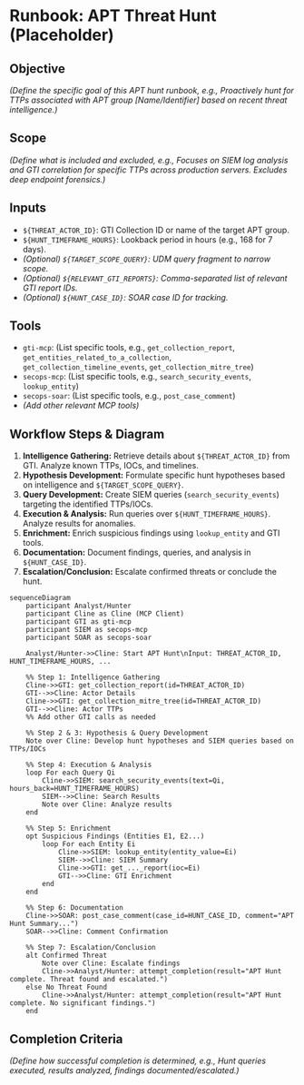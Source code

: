 # Runbook: APT Threat Hunt (Placeholder)

## Objective

*(Define the specific goal of this APT hunt runbook, e.g., Proactively hunt for TTPs associated with APT group [Name/Identifier] based on recent threat intelligence.)*

## Scope

*(Define what is included and excluded, e.g., Focuses on SIEM log analysis and GTI correlation for specific TTPs across production servers. Excludes deep endpoint forensics.)*

## Inputs

*   `${THREAT_ACTOR_ID}`: GTI Collection ID or name of the target APT group.
*   `${HUNT_TIMEFRAME_HOURS}`: Lookback period in hours (e.g., 168 for 7 days).
*   *(Optional) `${TARGET_SCOPE_QUERY}`: UDM query fragment to narrow scope.*
*   *(Optional) `${RELEVANT_GTI_REPORTS}`: Comma-separated list of relevant GTI report IDs.*
*   *(Optional) `${HUNT_CASE_ID}`: SOAR case ID for tracking.*

## Tools

*   `gti-mcp`: (List specific tools, e.g., `get_collection_report`, `get_entities_related_to_a_collection`, `get_collection_timeline_events`, `get_collection_mitre_tree`)
*   `secops-mcp`: (List specific tools, e.g., `search_security_events`, `lookup_entity`)
*   `secops-soar`: (List specific tools, e.g., `post_case_comment`)
*   *(Add other relevant MCP tools)*

## Workflow Steps & Diagram

1.  **Intelligence Gathering:** Retrieve details about `${THREAT_ACTOR_ID}` from GTI. Analyze known TTPs, IOCs, and timelines.
2.  **Hypothesis Development:** Formulate specific hunt hypotheses based on intelligence and `${TARGET_SCOPE_QUERY}`.
3.  **Query Development:** Create SIEM queries (`search_security_events`) targeting the identified TTPs/IOCs.
4.  **Execution & Analysis:** Run queries over `${HUNT_TIMEFRAME_HOURS}`. Analyze results for anomalies.
5.  **Enrichment:** Enrich suspicious findings using `lookup_entity` and GTI tools.
6.  **Documentation:** Document findings, queries, and analysis in `${HUNT_CASE_ID}`.
7.  **Escalation/Conclusion:** Escalate confirmed threats or conclude the hunt.

```{mermaid}
sequenceDiagram
    participant Analyst/Hunter
    participant Cline as Cline (MCP Client)
    participant GTI as gti-mcp
    participant SIEM as secops-mcp
    participant SOAR as secops-soar

    Analyst/Hunter->>Cline: Start APT Hunt\nInput: THREAT_ACTOR_ID, HUNT_TIMEFRAME_HOURS, ...

    %% Step 1: Intelligence Gathering
    Cline->>GTI: get_collection_report(id=THREAT_ACTOR_ID)
    GTI-->>Cline: Actor Details
    Cline->>GTI: get_collection_mitre_tree(id=THREAT_ACTOR_ID)
    GTI-->>Cline: Actor TTPs
    %% Add other GTI calls as needed

    %% Step 2 & 3: Hypothesis & Query Development
    Note over Cline: Develop hunt hypotheses and SIEM queries based on TTPs/IOCs

    %% Step 4: Execution & Analysis
    loop For each Query Qi
        Cline->>SIEM: search_security_events(text=Qi, hours_back=HUNT_TIMEFRAME_HOURS)
        SIEM-->>Cline: Search Results
        Note over Cline: Analyze results
    end

    %% Step 5: Enrichment
    opt Suspicious Findings (Entities E1, E2...)
        loop For each Entity Ei
            Cline->>SIEM: lookup_entity(entity_value=Ei)
            SIEM-->>Cline: SIEM Summary
            Cline->>GTI: get_..._report(ioc=Ei)
            GTI-->>Cline: GTI Enrichment
        end
    end

    %% Step 6: Documentation
    Cline->>SOAR: post_case_comment(case_id=HUNT_CASE_ID, comment="APT Hunt Summary...")
    SOAR-->>Cline: Comment Confirmation

    %% Step 7: Escalation/Conclusion
    alt Confirmed Threat
        Note over Cline: Escalate findings
        Cline->>Analyst/Hunter: attempt_completion(result="APT Hunt complete. Threat found and escalated.")
    else No Threat Found
        Cline->>Analyst/Hunter: attempt_completion(result="APT Hunt complete. No significant findings.")
    end
```

## Completion Criteria

*(Define how successful completion is determined, e.g., Hunt queries executed, results analyzed, findings documented/escalated.)*
